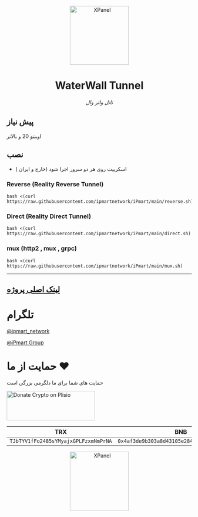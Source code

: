 <p align="center">
<picture>
<img width="160" height="160"  alt="XPanel" src="https://github.com/iPmartNetwork/iPmart-SSH/blob/main/images/logo.png">
</picture>
  </p> 
<p align="center">
<h1 align="center"/>WaterWall Tunnel</h1>
<h6 align="center"> تانل واتر وال <h6>
</p>

## پیش نیاز

اوبنتو 20 و بالاتر


## نصب

- اسکریپت روی هر دو سرور اجرا شود (خارج و ایران )

### Reverse (Reality Reverse Tunnel)

```
bash <(curl https://raw.githubusercontent.com/ipmartnetwork/iPmart/main/reverse.sh)

```

### Direct (Reality Direct Tunnel)


```
bash <(curl https://raw.githubusercontent.com/ipmartnetwork/iPmart/main/direct.sh)

```

### mux (http2 , mux , grpc)


```
bash <(curl https://raw.githubusercontent.com/ipmartnetwork/iPmart/main/mux.sh)

```


---

[لینک اصلی پروژه](https://github.com/radkesvat/WaterWall)
---













# تلگرام

[@ipmart_network](https://t.me/ipmart_network)

[@iPmart Group](https://t.me/ipmartnetwork_gp)




 # حمایت از ما :hearts:
حمایت های شما برای ما دلگرمی بزرگی است<br> 
<p align="left">
<a href="https://plisio.net/donate/kB7QU7f7" target="_blank"><img src="https://plisio.net/img/donate/donate_light_icons_mono.png" alt="Donate Crypto on Plisio" width="240" height="80" /></a><br>
	
|                    TRX                   |                       BNB                         |                    Litecoin                       |
| ---------------------------------------- |:-------------------------------------------------:| -------------------------------------------------:|
| ```TJbTYV1fFo2485sYMyajxGPLFzxmNmPrNA``` |  ```0x4af3de9b303a8d43105e284823d95b4c600961a3``` | ```MPrkzFiNtw4Rg67bbZB6gCxa9LV87orABM``` |	

</p>	




<p align="center">
<picture>
<img width="160" height="160"  alt="XPanel" src="https://github.com/iPmartNetwork/iPmart-SSH/blob/main/images/logo.png">
</picture>
  </p> 




